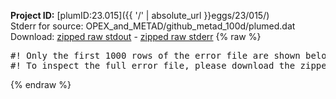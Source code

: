 **Project ID:** [plumID:23.015]({{ '/' | absolute_url }}eggs/23/015/)  
Stderr for source:  OPEX_and_METAD/github_metad_100d/plumed.dat   
Download: [zipped raw stdout](plumed.dat.plumed_master.stdout.txt.zip) - [zipped raw stderr](plumed.dat.plumed_master.stderr.txt.zip) 
{% raw %}
<pre>
#! Only the first 1000 rows of the error file are shown below
#! To inspect the full error file, please download the zipped raw stderr file above
</pre>
{% endraw %}
